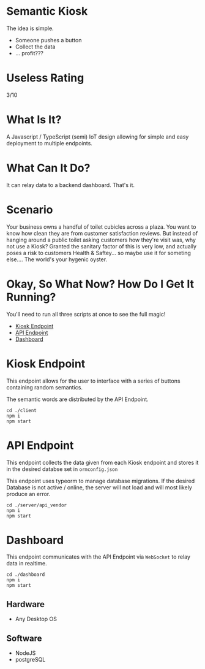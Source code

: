 # Semantic Kiosk
The idea is simple.
- Someone pushes a button
- Collect the data
- ... profit???

# Useless Rating
3/10

# What Is It?
A Javascript / TypeScript (semi) IoT design allowing for simple and easy deployment to multiple endpoints.

# What Can It Do?
It can relay data to a backend dashboard. That's it.

# Scenario
Your business owns a handful of toilet cubicles across a plaza. You want to know how clean they are from customer satisfaction reviews. But instead of hanging around a public toilet asking customers how they're visit was, why not use a Kiosk? Granted the sanitary factor of this is very low, and actually poses a risk to customers Health & Saftey... so maybe use it for someting else.... The world's your hygenic oyster.

# Okay, So What Now? How Do I Get It Running?
You'll need to run all three scripts at once to see the full magic!
- [Kiosk Endpoint](#Kiosk-Endpoint)
- [API Endpoint](#API-Endpoint)
- [Dashboard](#Dashboard)


# Kiosk Endpoint
This endpoint allows for the user to interface with a series of buttons containing random semantics.

The semantic words are distributed by the API Endpoint.

```
cd ./client
npm i
npm start
```

# API Endpoint
This endpoint collects the data given from each Kiosk endpoint and stores it in the desired databse set in `ormconfig.json`

This endpoint uses typeorm to manage database migrations. If the desired Database is not active / online, the server will not load and will most likely produce an error.

```
cd ./server/api_vendor
npm i
npm start
```

# Dashboard
This endpoint communicates with the API Endpoint via `WebSocket` to relay data in realtime.
```
cd ./dashboard
npm i
npm start
```

## Hardware
- Any Desktop OS

## Software
- NodeJS
- postgreSQL